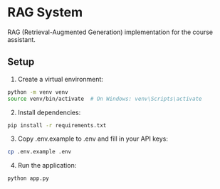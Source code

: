 # RAG System

RAG (Retrieval-Augmented Generation) implementation for the course assistant.

## Setup

1. Create a virtual environment:
```bash
python -m venv venv
source venv/bin/activate  # On Windows: venv\Scripts\activate
```

2. Install dependencies:
```bash
pip install -r requirements.txt
```

3. Copy .env.example to .env and fill in your API keys:
```bash
cp .env.example .env
```

4. Run the application:
```bash
python app.py
```
